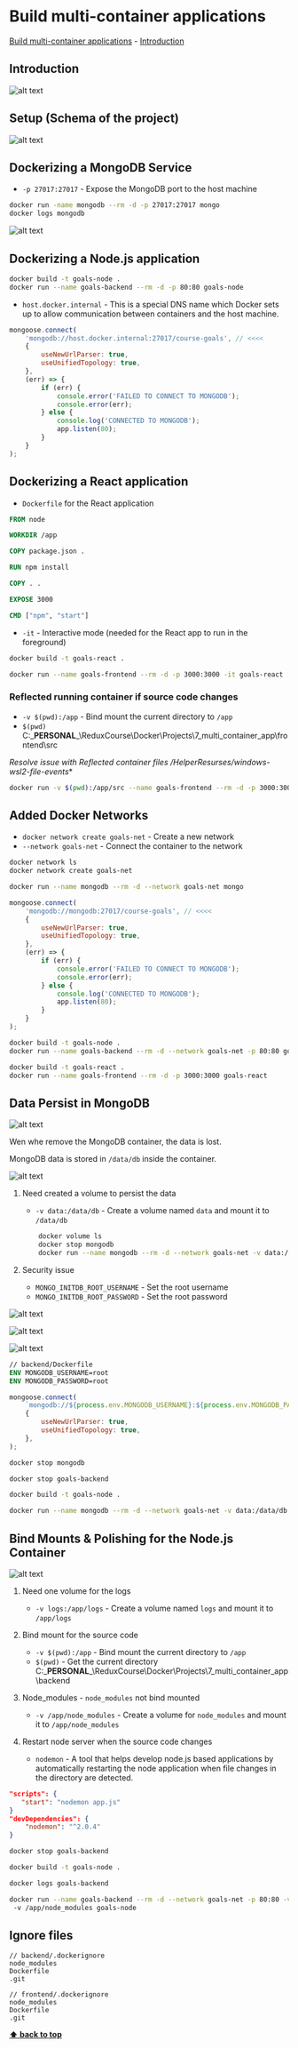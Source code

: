 # Build multi-container applications

[Build multi-container applications](#build-multi-container-applications)
    - [Introduction](#introduction)

## Introduction

![alt text](./Img/Section_5/image.png)

## Setup (Schema of the project)

![alt text](./Img/Section_5/image-1.png)

## Dockerizing a MongoDB Service

- `-p 27017:27017` - Expose the MongoDB port to the host machine

```bash
docker run -name mongodb --rm -d -p 27017:27017 mongo
docker logs mongodb
```

![alt text](./Img/Section_5/image-2.png)

## Dockerizing a Node.js application

```bash
docker build -t goals-node .
docker run --name goals-backend --rm -d -p 80:80 goals-node
```

- `host.docker.internal` - This is a special DNS name which Docker sets up to allow communication between containers and the host machine.

```javascript
mongoose.connect(
    'mongodb://host.docker.internal:27017/course-goals', // <<<<
    {
        useNewUrlParser: true,
        useUnifiedTopology: true,
    },
    (err) => {
        if (err) {
            console.error('FAILED TO CONNECT TO MONGODB');
            console.error(err);
        } else {
            console.log('CONNECTED TO MONGODB');
            app.listen(80);
        }
    }
);
```

## Dockerizing a React application

- `Dockerfile` for the React application

```Dockerfile
FROM node

WORKDIR /app

COPY package.json .

RUN npm install

COPY . .

EXPOSE 3000

CMD ["npm", "start"]
```

- `-it` - Interactive mode (needed for the React app to run in the foreground)

```bash
docker build -t goals-react .

docker run --name goals-frontend --rm -d -p 3000:3000 -it goals-react
```

### Reflected running container if source code changes

- `-v $(pwd):/app` - Bind mount the current directory to `/app`
- `$(pwd)` C:\_________PERSONAL_________\ReduxCourse\Docker\Projects\7_multi_container_app\frontend\src

**Resolve issue with Reflected container files* /HelperResurses/windows-wsl2-file-events**

```bash
docker run -v $(pwd):/app/src --name goals-frontend --rm -d -p 3000:3000 -it -v $(pwd):/app goals-react
```

## Added Docker Networks

- `docker network create goals-net` - Create a new network
- `--network goals-net` - Connect the container to the network

```bash
docker network ls
docker network create goals-net

docker run --name mongodb --rm -d --network goals-net mongo
```

```javascript
mongoose.connect(
    'mongodb://mongodb:27017/course-goals', // <<<<
    {
        useNewUrlParser: true,
        useUnifiedTopology: true,
    },
    (err) => {
        if (err) {
            console.error('FAILED TO CONNECT TO MONGODB');
            console.error(err);
        } else {
            console.log('CONNECTED TO MONGODB');
            app.listen(80);
        }
    }
);
```

```bash
docker build -t goals-node .
docker run --name goals-backend --rm -d --network goals-net -p 80:80 goals-node
```

```bash
docker build -t goals-react .
docker run --name goals-frontend --rm -d -p 3000:3000 goals-react
```

## Data Persist in MongoDB

![alt text](./Img/Section_5/image-8.png)

Wen whe remove the MongoDB container, the data is lost.

MongoDB data is stored in `/data/db` inside the container.

![alt text](./Img/Section_5/image-3.png)

1. Need created a volume to persist the data
    - `-v data:/data/db` - Create a volume named `data` and mount it to `/data/db`

    ```bash
        docker volume ls
        docker stop mongodb
        docker run --name mongodb --rm -d --network goals-net -v data:/data/db mongo
    ```

2. Security issue
    - `MONGO_INITDB_ROOT_USERNAME` - Set the root username
    - `MONGO_INITDB_ROOT_PASSWORD` - Set the root password

![alt text](./Img/Section_5/image-4.png)

![alt text](./Img/Section_5/image-5.png)

![alt text](./Img/Section_5/image-6.png)

```dockerfile
// backend/Dockerfile
ENV MONGODB_USERNAME=root
ENV MONGODB_PASSWORD=root
```

```javascript
mongoose.connect(
    `mongodb://${process.env.MONGODB_USERNAME}:${process.env.MONGODB_PASSWORD}@mongodb:27017/course-goals/?authSource=admin`, // <<<<
    {
        useNewUrlParser: true,
        useUnifiedTopology: true,
    },
);
```

```bash
docker stop mongodb

docker stop goals-backend

docker build -t goals-node .

docker run --name mongodb --rm -d --network goals-net -v data:/data/db -e MONGODB_USERNAME=admin -e MONGODB_PASSWORD=123 mongo
```

## Bind Mounts & Polishing for the Node.js Container

![alt text](./Img/Section_5/image-7.png)

1. Need one volume for the logs
    - `-v logs:/app/logs`  - Create a volume named `logs` and mount it to `/app/logs`

2. Bind mount for the source code
    - `-v $(pwd):/app` - Bind mount the current directory to `/app`
    - `$(pwd)` - Get the current directory C:\_________PERSONAL_________\ReduxCourse\Docker\Projects\7_multi_container_app\backend

3. Node_modules - `node_modules` not bind mounted
    - `-v /app/node_modules` - Create a volume for `node_modules` and mount it to `/app/node_modules`

4. Restart node server when the source code changes
    - `nodemon` - A tool that helps develop node.js based applications by automatically restarting the node application when file changes in the directory are detected.

```json
"scripts": {
   "start": "nodemon app.js"
}
"devDependencies": {
    "nodemon": "^2.0.4"
}
```

```bash
docker stop goals-backend

docker build -t goals-node .

docker logs goals-backend

docker run --name goals-backend --rm -d --network goals-net -p 80:80 -v logs:/app/logs -v $(pwd):/app
 -v /app/node_modules goals-node
```

## Ignore files

```.dockerignore
// backend/.dockerignore
node_modules
Dockerfile
.git

// frontend/.dockerignore
node_modules
Dockerfile
.git
```

**[⬆ back to top](#introduction)**

